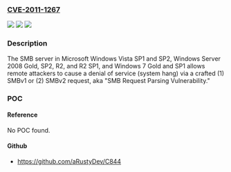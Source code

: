 ### [CVE-2011-1267](https://cve.mitre.org/cgi-bin/cvename.cgi?name=CVE-2011-1267)
![](https://img.shields.io/static/v1?label=Product&message=n%2Fa&color=blue)
![](https://img.shields.io/static/v1?label=Version&message=n%2Fa&color=blue)
![](https://img.shields.io/static/v1?label=Vulnerability&message=n%2Fa&color=brighgreen)

### Description

The SMB server in Microsoft Windows Vista SP1 and SP2, Windows Server 2008 Gold, SP2, R2, and R2 SP1, and Windows 7 Gold and SP1 allows remote attackers to cause a denial of service (system hang) via a crafted (1) SMBv1 or (2) SMBv2 request, aka "SMB Request Parsing Vulnerability."

### POC

#### Reference
No POC found.

#### Github
- https://github.com/aRustyDev/C844

